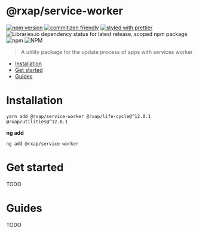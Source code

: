 @rxap/service-worker
======

[![npm version](https://img.shields.io/npm/v/@rxap/service-worker?style=flat-square)](https://www.npmjs.com/package/@rxap/service-worker)
[![commitizen friendly](https://img.shields.io/badge/commitizen-friendly-brightgreen.svg?style=flat-square)](https://commitizen.github.io/cz-cli/)
[![styled with prettier](https://img.shields.io/badge/styled_with-prettier-ff69b4.svg?style=flat-square)](https://github.com/prettier/prettier)
![Libraries.io dependency status for latest release, scoped npm package](https://img.shields.io/librariesio/release/npm/@rxap/service-worker)
![npm](https://img.shields.io/npm/dm/@rxap/service-worker)
![NPM](https://img.shields.io/npm/l/@rxap/service-worker)

> A utility package for the update process of apps with services worker

- [Installation](#installation)
- [Get started](#get-started)
- [Guides](#guides)

# Installation

```
yarn add @rxap/service-worker @rxap/life-cycle@^12.0.1 @rxap/utilities@^12.0.1 
```

**ng add**
```
ng add @rxap/service-worker
```

# Get started

TODO


# Guides

TODO


